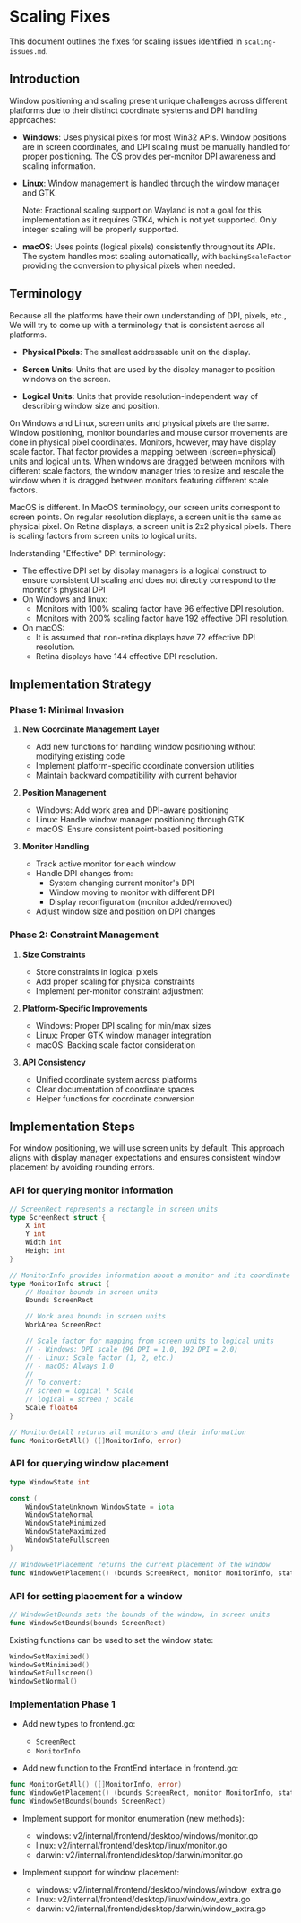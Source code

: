 # Scaling Fixes

This document outlines the fixes for scaling issues identified in
`scaling-issues.md`.

## Introduction

Window positioning and scaling present unique challenges across different
platforms due to their distinct coordinate systems and DPI handling approaches:

- **Windows**: Uses physical pixels for most Win32 APIs. Window positions are in
  screen coordinates, and DPI scaling must be manually handled for proper
  positioning. The OS provides per-monitor DPI awareness and scaling
  information.

- **Linux**: Window management is handled through the window manager and GTK.

  Note: Fractional scaling support on Wayland is not a goal for this
  implementation as it requires GTK4, which is not yet supported. Only integer
  scaling will be properly supported.

- **macOS**: Uses points (logical pixels) consistently throughout its APIs. The
  system handles most scaling automatically, with `backingScaleFactor` providing
  the conversion to physical pixels when needed.

## Terminology

Because all the platforms have their own understanding of DPI, pixels, etc., We
will try to come up with a terminology that is consistent across all platforms.

- **Physical Pixels**: The smallest addressable unit on the display.

- **Screen Units**: Units that are used by the display manager to position
  windows on the screen.

- **Logical Units**: Units that provide resolution-independent way of describing
  window size and position.

On Windows and Linux, screen units and physical pixels are the same. Window
positioning, monitor boundaries and mouse cursor movements are done in physical
pixel coordinates. Monitors, however, may have display scale factor. That factor
provides a mapping between (screen=physical) units and logical units. When
windows are dragged between monitors with different scale factors, the window
manager tries to resize and rescale the window when it is dragged between
monitors featuring different scale factors.

MacOS is different. In MacOS terminology, our screen units correspont to screen
points. On regular resolution displays, a screen unit is the same as physical
pixel. On Retina displays, a screen unit is 2x2 physical pixels. There is
scaling factors from screen units to logical units.

Inderstanding "Effective" DPI terminology:

- The effective DPI set by display managers is a logical construct to ensure
  consistent UI scaling and does not directly correspond to the monitor's
  physical DPI
- On Windows and linux:
  - Monitors with 100% scaling factor have 96 effective DPI resolution.
  - Monitors with 200% scaling factor have 192 effective DPI resolution.
- On macOS:
  - It is assumed that non-retina displays have 72 effective DPI resolution.
  - Retina displays have 144 effective DPI resolution.

## Implementation Strategy

### Phase 1: Minimal Invasion

1. **New Coordinate Management Layer**

   - Add new functions for handling window positioning without modifying
     existing code
   - Implement platform-specific coordinate conversion utilities
   - Maintain backward compatibility with current behavior

2. **Position Management**

   - Windows: Add work area and DPI-aware positioning
   - Linux: Handle window manager positioning through GTK
   - macOS: Ensure consistent point-based positioning

3. **Monitor Handling**
   - Track active monitor for each window
   - Handle DPI changes from:
     - System changing current monitor's DPI
     - Window moving to monitor with different DPI
     - Display reconfiguration (monitor added/removed)
   - Adjust window size and position on DPI changes

### Phase 2: Constraint Management

1. **Size Constraints**

   - Store constraints in logical pixels
   - Add proper scaling for physical constraints
   - Implement per-monitor constraint adjustment

2. **Platform-Specific Improvements**

   - Windows: Proper DPI scaling for min/max sizes
   - Linux: Proper GTK window manager integration
   - macOS: Backing scale factor consideration

3. **API Consistency**
   - Unified coordinate system across platforms
   - Clear documentation of coordinate spaces
   - Helper functions for coordinate conversion

## Implementation Steps

For window positioning, we will use screen units by default. This approach
aligns with display manager expectations and ensures consistent window placement
by avoiding rounding errors.

### API for querying monitor information

```go
// ScreenRect represents a rectangle in screen units
type ScreenRect struct {
    X int
    Y int
    Width int
    Height int
}

// MonitorInfo provides information about a monitor and its coordinate spaces
type MonitorInfo struct {
    // Monitor bounds in screen units
    Bounds ScreenRect

    // Work area bounds in screen units
    WorkArea ScreenRect

    // Scale factor for mapping from screen units to logical units
    // - Windows: DPI scale (96 DPI = 1.0, 192 DPI = 2.0)
    // - Linux: Scale factor (1, 2, etc.)
    // - macOS: Always 1.0
    //
    // To convert:
    // screen = logical * Scale
    // logical = screen / Scale
    Scale float64
}

// MonitorGetAll returns all monitors and their information
func MonitorGetAll() ([]MonitorInfo, error)
```

### API for querying window placement

```go
type WindowState int

const (
    WindowStateUnknown WindowState = iota
    WindowStateNormal
    WindowStateMinimized
    WindowStateMaximized
    WindowStateFullscreen
)

// WindowGetPlacement returns the current placement of the window
func WindowGetPlacement() (bounds ScreenRect, monitor MonitorInfo, state WindowState)
```

### API for setting placement for a window

```go
// WindowSetBounds sets the bounds of the window, in screen units
func WindowSetBounds(bounds ScreenRect)
```

Existing functions can be used to set the window state:

```go
WindowSetMaximized()
WindowSetMinimized()
WindowSetFullscreen()
WindowSetNormal()
```

### Implementation Phase 1

- Add new types to frontend.go:

  - `ScreenRect`
  - `MonitorInfo`

- Add new function to the FrontEnd interface in frontend.go:

```go
func MonitorGetAll() ([]MonitorInfo, error)
func WindowGetPlacement() (bounds ScreenRect, monitor MonitorInfo, state WindowState)
func WindowSetBounds(bounds ScreenRect)
```

- Implement support for monitor enumeration (new methods):

  - windows: v2/internal/frontend/desktop/windows/monitor.go
  - linux: v2/internal/frontend/desktop/linux/monitor.go
  - darwin: v2/internal/frontend/desktop/darwin/monitor.go

- Implement support for window placement:
  - windows: v2/internal/frontend/desktop/windows/window_extra.go
  - linux: v2/internal/frontend/desktop/linux/window_extra.go
  - darwin: v2/internal/frontend/desktop/darwin/window_extra.go
